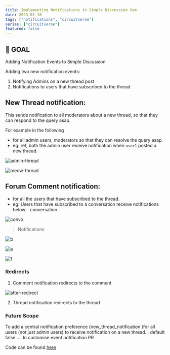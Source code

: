 ```yaml
---
title: Implementing Notifications in Simple Discussion Gem 
date: 2023-01-10
tags: ["notifications", "circuitverse"]
series: ["circuitverse"]
featured: false
---
```


## 🎯 GOAL
Adding Notification Events to Simple Discussion 

Adding two new notification events:

1. Notifying Admins on a new thread post 
2. Notifications to users that have subscribed to the thread

## New Thread notification:
This sends notification to all moderators about a new thread, so that they can respond to the query asap.

For example in the following 
-  for all admin users, moderators so that they can resolve the query asap.
- eg: ref, both the admin user receive notification when `user1` posted a new thread.

![admin-thread](https://user-images.githubusercontent.com/85568177/211388029-7d1fba45-59de-4842-b9f1-7fa5969c9284.jpg)

![meow-thread](https://user-images.githubusercontent.com/85568177/211388033-327b17fe-e64d-467a-9efc-17c81b554698.jpg)

## Forum Comment notification:

-  for all the users that have subscribed to the thread.
- eg: Users that have subscribed to a conversation receive notifications below...
conversation

![convo](https://user-images.githubusercontent.com/85568177/211388017-c40d77b9-e323-4d77-9917-77b915ea831d.jpg)

> Notifications

![b](https://user-images.githubusercontent.com/85568177/211388014-ee2b5d37-2966-4c1d-a65b-2fb39db745b1.jpg)

![a](https://user-images.githubusercontent.com/85568177/211388022-e27bbab4-1773-4b80-bda2-bdccb145f51e.jpg)

![1](https://user-images.githubusercontent.com/85568177/211388026-5ac72320-c0ed-419d-977c-629a9c76aab8.jpg)

### Redirects 
1. Comment notification redirects to the comment

![after-redirect](https://user-images.githubusercontent.com/85568177/211387995-424adb1f-40c9-4569-82cf-1a1ae13fecd1.jpg)

2. Thread notification redirects to the thread

### Future Scope
To add a central notification preference (new_thread_notification )for all users (not just admin users) to receive notification on a new thread... default false .... In customise event notification PR

Code can be found [here](https://github.com/CircuitVerse/CircuitVerse/pull/3483)